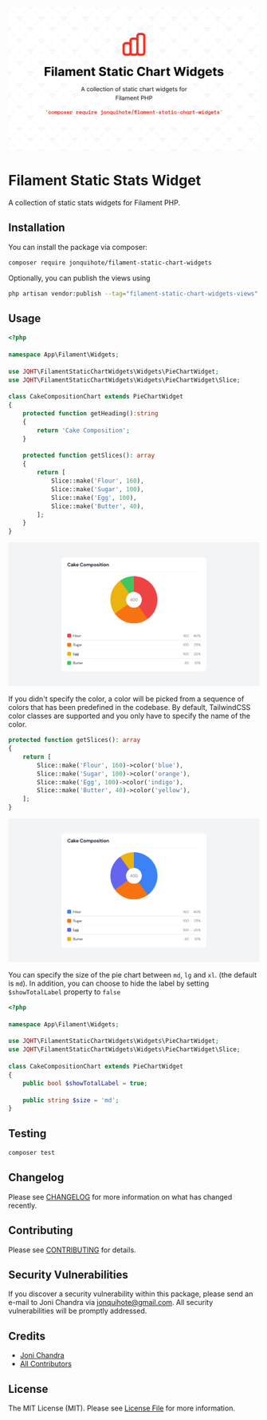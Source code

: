 ![Filament Static Chart Widgets Cover Art](./images/cover.jpg)

# Filament Static Stats Widget

A collection of static stats widgets for Filament PHP.

## Installation

You can install the package via composer:

```bash
composer require jonquihote/filament-static-chart-widgets
```

Optionally, you can publish the views using

```bash
php artisan vendor:publish --tag="filament-static-chart-widgets-views"
```

## Usage

```php
<?php

namespace App\Filament\Widgets;

use JQHT\FilamentStaticChartWidgets\Widgets\PieChartWidget;
use JQHT\FilamentStaticChartWidgets\Widgets\PieChartWidget\Slice;

class CakeCompositionChart extends PieChartWidget
{
    protected function getHeading():string
    {
        return 'Cake Composition';
    }

    protected function getSlices(): array
    {
        return [
            Slice::make('Flour', 160),
            Slice::make('Sugar', 100),
            Slice::make('Egg', 100),
            Slice::make('Butter', 40),
        ];
    }
}
```

![CakeCompositionChart](./images/screenshot-1.jpg)

If you didn't specify the color, a color will be picked from a sequence of colors that has been predefined in the codebase. By default, TailwindCSS color classes are supported and you only have to specify the name of the color.

```php
protected function getSlices(): array
{
    return [
        Slice::make('Flour', 160)->color('blue'),
        Slice::make('Sugar', 100)->color('orange'),
        Slice::make('Egg', 100)->color('indigo'),
        Slice::make('Butter', 40)->color('yellow'),
    ];
}
```

![CakeCompositionChart](./images/screenshot-2.jpg)

You can specify the size of the pie chart between `md`, `lg` and `xl`. (the default is `md`). In addition, you can choose to hide the label by setting `$showTotalLabel` property to `false`

```php
<?php

namespace App\Filament\Widgets;

use JQHT\FilamentStaticChartWidgets\Widgets\PieChartWidget;
use JQHT\FilamentStaticChartWidgets\Widgets\PieChartWidget\Slice;

class CakeCompositionChart extends PieChartWidget
{
    public bool $showTotalLabel = true;

    public string $size = 'md';
}
```

## Testing

```bash
composer test
```

## Changelog

Please see [CHANGELOG](CHANGELOG.md) for more information on what has changed recently.

## Contributing

Please see [CONTRIBUTING](CONTRIBUTING.md) for details.

## Security Vulnerabilities

If you discover a security vulnerability within this package, please send an e-mail to Joni Chandra via [jonquihote@gmail.com](mailto:jonquihote@gmail.com). All security vulnerabilities will be promptly addressed.

## Credits

- [Joni Chandra](https://github.com/jonquihote)
- [All Contributors](../../contributors)

## License

The MIT License (MIT). Please see [License File](LICENSE.md) for more information.
